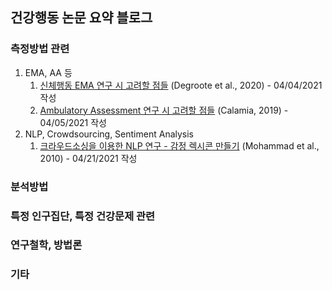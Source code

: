 ## 건강행동 논문 요약 블로그

### 측정방법 관련
1. EMA, AA 등
    1. [신체행동 EMA 연구 시 고려할 점들](https://jup014.github.io/HealthBehavior_ArticleSummary/Apr2021/Degroote(2020)) (Degroote et al., 2020) - 04/04/2021 작성
    2. [Ambulatory Assessment 연구 시 고려할 점들](https://jup014.github.io/HealthBehavior_ArticleSummary/Apr2021/Calamia(2019)) (Calamia, 2019) - 04/05/2021 작성
2. NLP, Crowdsourcing, Sentiment Analysis
    1. [크라우드소싱을 이용한 NLP 연구 - 감정 렉시콘 만들기](https://jup014.github.io/HealthBehavior_ArticleSummary/Apr2021/Mohammad(2010)) (Mohammad et al., 2010) - 04/21/2021 작성

### 분석방법

### 특정 인구집단, 특정 건강문제 관련

### 연구철학, 방법론

### 기타

